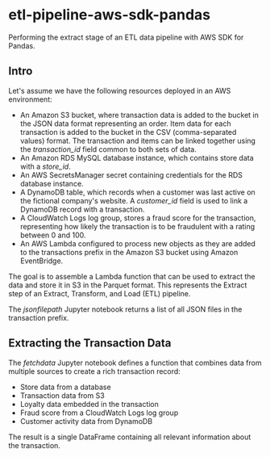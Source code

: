 # etl-pipeline-aws-sdk-pandas
Performing the extract stage of an ETL data pipeline with AWS SDK for Pandas.


## Intro

Let's assume we have the following resources deployed in an AWS environment:

- An Amazon S3 bucket, where transaction data is added to the bucket in the JSON data format representing an order. Item data for each transaction is added to the bucket in the CSV (comma-separated values) format. The transaction and items can be linked together using the _transaction_id_ field common to both sets of data.
- An Amazon RDS MySQL database instance, which contains store data with a _store_id_.
- An AWS SecretsManager secret containing credentials for the RDS database instance.
- A DynamoDB table, which records when a customer was last active on the fictional company's website. A _customer_id_ field is used to link a DynamoDB record with a transaction.
- A CloudWatch Logs log group, stores a fraud score for the transaction, representing how likely the transaction is to be fraudulent with a rating between 0 and 100.
- An AWS Lambda configured to process new objects as they are added to the transactions prefix in the Amazon S3 bucket using Amazon EventBridge.

The goal is to assemble a Lambda function that can be used to extract the data and store it in S3 in the Parquet format. This represents the Extract step of an Extract, Transform, and Load (ETL) pipeline.

The _jsonfilepath_ Jupyter notebook returns a list of all JSON files in the transaction prefix.
  
## Extracting the Transaction Data

The _fetchdata_ Jupyter notebook defines a function that combines data from multiple sources to create a rich transaction record:

- Store data from a database
- Transaction data from S3
- Loyalty data embedded in the transaction
- Fraud score from a CloudWatch Logs log group
- Customer activity data from DynamoDB

The result is a single DataFrame containing all relevant information about the transaction.



